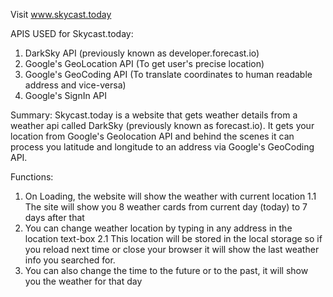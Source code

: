 

Visit www.skycast.today

APIS USED for Skycast.today:
1. DarkSky API (previously known as developer.forecast.io)
2. Google's GeoLocation API (To get user's precise location)
3. Google's GeoCoding API (To translate coordinates to human readable address and vice-versa)
4. Google's SignIn API

Summary:
Skycast.today is a website that gets weather details from a weather api called DarkSky (previously known as forecast.io).
It gets your location from Google's Geolocation API and behind the scenes it can process you latitude and longitude to an address via Google's GeoCoding API.

Functions:
1. On Loading, the website will show the weather with current location
  1.1 The site will show you 8 weather cards from current day (today) to 7 days after that
2. You can change weather location by typing in any address in the location text-box
  2.1 This location will be stored in the local storage so if you reload next time or close your browser it will show the last weather info you searched for.
3. You can also change the time to the future or to the past, it will show you the weather for that day



